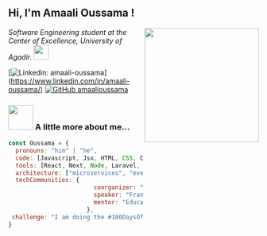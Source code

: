 <h2> Hi, I'm Amaali Oussama !   
</h2>
<img align='right' src="https://media0.giphy.com/media/v1.Y2lkPTc5MGI3NjExdnJvMjUwdzhqMWtvcTNsdzgxNXk3aWNiM28xdGN0ZzNiYm95YnRkNCZlcD12MV9pbnRlcm5hbF9naWZfYnlfaWQmY3Q9Zw/EFXGvbDPhLoWs/giphy.gif" width="230">
<p><em>Software Engineering student at the Center of Excellence, University of Agadir.  <img src="https://media.giphy.com/media/fYSnHlufseco8Fh93Z/giphy.gif" width="30">
</em></p>

[![Linkedin: amaali-oussama](https://img.shields.io/badge/-thaianebraga-blue?style=flat-square&logo=Linkedin&logoColor=white&link=https://www.linkedin.com/in/amaali-oussama/)]
(https://www.linkedin.com/in/amaali-oussama/)
[![GitHub amaalioussama](https://img.shields.io/github/followers/thaiane?label=follow&style=social)](https://github.com/amaalioussama)


### <img src="https://media.giphy.com/media/VgCDAzcKvsR6OM0uWg/giphy.gif" width="50"> A little more about me...  

```javascript
const Oussama = {
  pronouns: "him" | "he",
  code: [Javascript, Jsx, HTML, CSS, C, C++, Java, PHP ,Kotlin],
  tools: [React, Next, Node, Laravel, Codeigniter , Docker],
  architecture: ["microservices", "event-driven", "design system pattern"],
  techCommunities: {
                        coorganizer: "AfroPython",
                        speaker: "Francais",
                        mentor: "EducaTRANSforma"
                      },
 challenge: "I am doing the #100DaysOfCode challenge focused on react and Laravel"
}
```


